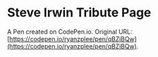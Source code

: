 # Steve Irwin Tribute Page

A Pen created on CodePen.io. Original URL: [https://codepen.io/ryanzplee/pen/qBZjBQw](https://codepen.io/ryanzplee/pen/qBZjBQw).


